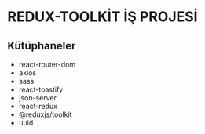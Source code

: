 # REDUX-TOOLKİT İŞ PROJESİ

## Kütüphaneler
 - react-router-dom
 - axios
 - sass
 - react-toastify
 - json-server
 - react-redux
 - @reduxjs/toolkit
 - uuid

 